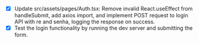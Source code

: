 - [x] Update src/assets/pages/Auth.tsx: Remove invalid React.useEffect from handleSubmit, add axios import, and implement POST request to login API with re and senha, logging the response on success.
- [x] Test the login functionality by running the dev server and submitting the form.
